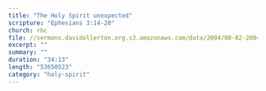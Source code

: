 ```yaml
---
title: "The Holy Spirit unexpected"
scripture: "Ephesians 3:14-20"
church: rbc
file: //sermons.davidollerton.org.s3.amazonaws.com/data/2004/08-02-2004.mp3
excerpt: ""
summary: ""
duration: "34:13"
length: "53650523"
category: "holy-spirit"
---
```


